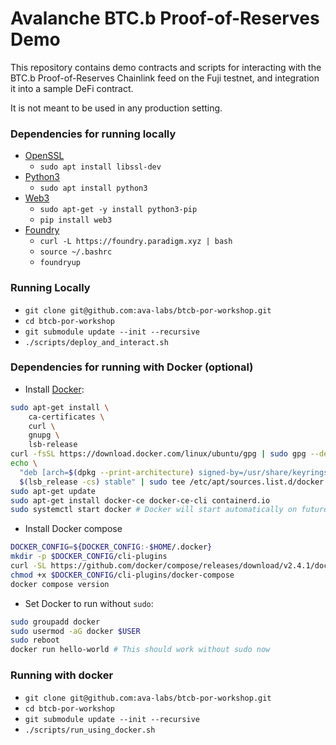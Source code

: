 # Avalanche BTC.b Proof-of-Reserves Demo

This repository contains demo contracts and scripts for interacting with the BTC.b Proof-of-Reserves
Chainlink feed on the Fuji testnet, and integration it into a sample DeFi contract.

It is not meant to be used in any production setting.

### Dependencies for running locally
- [OpenSSL](https://www.openssl.org/)
  - `sudo apt install libssl-dev`
- [Python3](https://www.python.org/downloads/)
  - `sudo apt install python3`
- [Web3](https://pypi.org/project/web3/)
  - `sudo apt-get -y install python3-pip`
  - `pip install web3`
- [Foundry](https://github.com/foundry-rs/foundry)
  - `curl -L https://foundry.paradigm.xyz | bash`
  - `source ~/.bashrc`
  - `foundryup`

### Running Locally
- `git clone git@github.com:ava-labs/btcb-por-workshop.git`
- `cd btcb-por-workshop`
- `git submodule update --init --recursive`
- `./scripts/deploy_and_interact.sh`

### Dependencies for running with Docker (optional)
- Install [Docker](https://www.docker.com/):
```bash
sudo apt-get install \
    ca-certificates \
    curl \
    gnupg \
    lsb-release
curl -fsSL https://download.docker.com/linux/ubuntu/gpg | sudo gpg --dearmor -o /usr/share/keyrings/docker-archive-keyring.gpg
echo \
  "deb [arch=$(dpkg --print-architecture) signed-by=/usr/share/keyrings/docker-archive-keyring.gpg] https://download.docker.com/linux/ubuntu \
  $(lsb_release -cs) stable" | sudo tee /etc/apt/sources.list.d/docker.list > /dev/null
sudo apt-get update
sudo apt-get install docker-ce docker-ce-cli containerd.io
sudo systemctl start docker # Docker will start automatically on future system boots
```
- Install Docker compose
```bash
DOCKER_CONFIG=${DOCKER_CONFIG:-$HOME/.docker}
mkdir -p $DOCKER_CONFIG/cli-plugins
curl -SL https://github.com/docker/compose/releases/download/v2.4.1/docker-compose-linux-x86_64 -o $DOCKER_CONFIG/cli-plugins/docker-compose
chmod +x $DOCKER_CONFIG/cli-plugins/docker-compose
docker compose version
```
- Set Docker to run without `sudo`:
```bash
sudo groupadd docker
sudo usermod -aG docker $USER
sudo reboot
docker run hello-world # This should work without sudo now
```

### Running with docker
- `git clone git@github.com:ava-labs/btcb-por-workshop.git`
- `cd btcb-por-workshop`
- `git submodule update --init --recursive`
- `./scripts/run_using_docker.sh`
